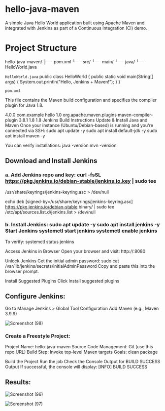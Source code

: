 # hello-java-maven
A simple Java Hello World application built using Apache Maven and integrated with Jenkins as part of a Continuous Integration (CI) demo.

# Project Structure
hello-java-maven/ ├── pom.xml └── src/ └── main/ └── java/ └── HelloWorld.java

`HelloWorld.java`
public class HelloWorld { public static void main(String[] args) { System.out.println("Hello, Jenkins + Maven!"); } }

`pom.xml`

This file contains the Maven build configuration and specifies the compiler plugin for Java 1.8.

4.0.0 com.example hello 1.0 org.apache.maven.plugins maven-compiler-plugin 3.8.1 1.8 1.8
Jenkins Build Instructions
Update & Install Java and Maven Once your instance (Ubuntu/Debian-based) is running and you're connected via SSH: sudo apt update -y sudo apt install default-jdk -y sudo apt install maven -y

You can verify installations: java -version mvn -version

## Download and Install Jenkins

### a. Add Jenkins repo and key: curl -fsSL https://pkg.jenkins.io/debian-stable/jenkins.io.key | sudo tee
/usr/share/keyrings/jenkins-keyring.asc > /dev/null

echo deb [signed-by=/usr/share/keyrings/jenkins-keyring.asc]
https://pkg.jenkins.io/debian-stable binary/ | sudo tee
/etc/apt/sources.list.d/jenkins.list > /dev/null

### b. Install Jenkins: sudo apt update -y sudo apt install jenkins -y Start Jenkins systemctl start jenkins systemctl enable jenkins

To verify: systemctl status jenkins

Access Jenkins in Browser Open your browser and visit: http://:8080

Unlock Jenkins Get the initial admin password: sudo cat /var/lib/jenkins/secrets/initialAdminPassword Copy and paste this into the browser prompt.

Install Suggested Plugins Click Install suggested plugins

## Configure Jenkins:
Go to Manage Jenkins > Global Tool Configuration Add Maven (e.g., Maven 3.9.9)

![Screenshot (98)](https://github.com/user-attachments/assets/5b83989d-99d8-4598-bc28-ef5b3f061bea)


### Create a Freestyle Project:
Project Name: hello-java-maven Source Code Management: Git (use this repo URL) Build Step: Invoke top-level Maven targets Goals: clean package

Build the Project Run the job Check the Console Output for BUILD SUCCESS
Output If successful, the console will display: [INFO] BUILD SUCCESS

## Results: 
![Screenshot (96)](https://github.com/user-attachments/assets/ad38bc8e-6051-427b-b9e9-0a7cf0f450c2)

![Screenshot (97)](https://github.com/user-attachments/assets/eccb1f54-7b65-480c-b22e-22d12ac9e5f1)

